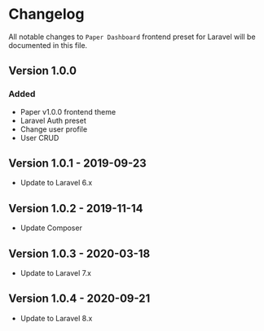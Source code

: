 # Changelog

All notable changes to `Paper Dashboard` frontend preset for Laravel will be documented in this file.

## Version 1.0.0

### Added
- Paper v1.0.0 frontend theme
- Laravel Auth preset
- Change user profile
- User CRUD

## Version 1.0.1 - 2019-09-23

- Update to Laravel 6.x

## Version 1.0.2 - 2019-11-14

- Update Composer

## Version 1.0.3 - 2020-03-18

- Update to Laravel 7.x

## Version 1.0.4 - 2020-09-21

- Update to Laravel 8.x
